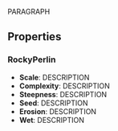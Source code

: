 PARAGRAPH

## Properties


### RockyPerlin 
- **Scale**: DESCRIPTION
- **Complexity**: DESCRIPTION
- **Steepness**: DESCRIPTION
- **Seed**: DESCRIPTION
- **Erosion**: DESCRIPTION
- **Wet**: DESCRIPTION



